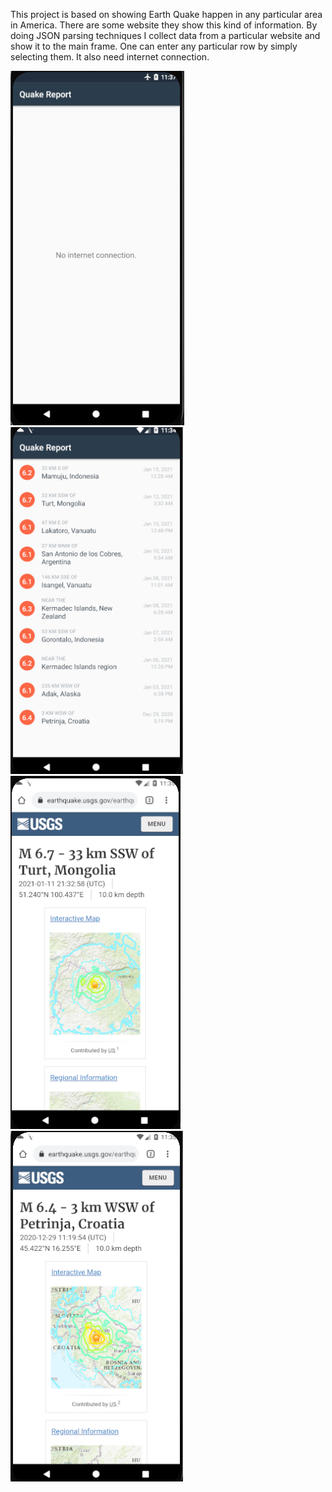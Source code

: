 This project is based on showing Earth Quake happen in any particular area in America. There are some website they show this kind of information. By doing JSON parsing techniques I collect data from a particular website and show it to the main frame. One can enter any particular row by simply selecting them. It also need internet connection.


![](https://github.com/LIMON100/Android-Porjects/blob/master/Earth%20Quake/app/src/main/res/drawable/eq4.PNG?raw=true)
![](https://github.com/LIMON100/Android-Porjects/blob/master/Earth%20Quake/app/src/main/res/drawable/eq1.PNG?raw=true)
![](https://github.com/LIMON100/Android-Porjects/blob/master/Earth%20Quake/app/src/main/res/drawable/eq2.PNG?raw=true)
![](https://github.com/LIMON100/Android-Porjects/blob/master/Earth%20Quake/app/src/main/res/drawable/eq3.PNG?raw=true)

